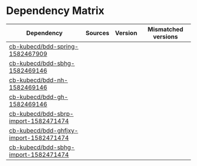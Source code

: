 # Dependency Matrix

Dependency | Sources | Version | Mismatched versions
---------- | ------- | ------- | -------------------
[cb-kubecd/bdd-spring-1582467909](https://github.com/cb-kubecd/bdd-spring-1582467909.git) |  | []() | 
[cb-kubecd/bdd-sbhg-1582469146](https://github.com/cb-kubecd/bdd-sbhg-1582469146.git) |  | []() | 
[cb-kubecd/bdd-nh-1582469146](https://github.com/cb-kubecd/bdd-nh-1582469146.git) |  | []() | 
[cb-kubecd/bdd-gh-1582469146](https://github.com/cb-kubecd/bdd-gh-1582469146.git) |  | []() | 
[cb-kubecd/bdd-sbrp-import-1582471474](https://github.com/cb-kubecd/bdd-sbrp-import-1582471474.git) |  | []() | 
[cb-kubecd/bdd-ghfjxy-import-1582471474](https://github.com/cb-kubecd/bdd-ghfjxy-import-1582471474.git) |  | []() | 
[cb-kubecd/bdd-sbhg-import-1582471474](https://github.com/cb-kubecd/bdd-sbhg-import-1582471474.git) |  | []() | 
